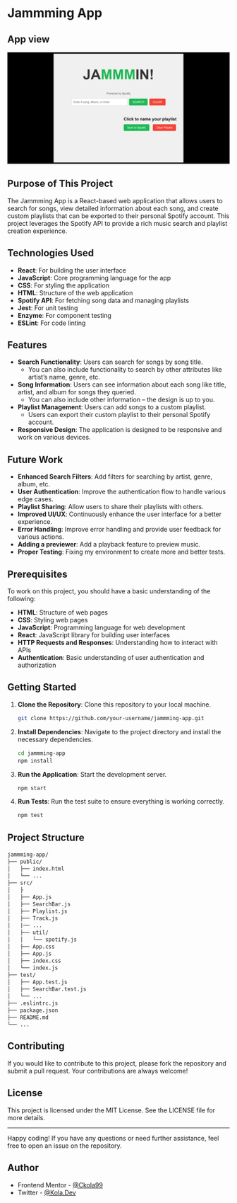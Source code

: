 # Jammming App

## App view

![](src\assets\screencapture-ckola99-github-io-2024-07-03-19_17_51.png)

## Purpose of This Project

The Jammming App is a React-based web application that allows users to search for songs, view detailed information about each song, and create custom playlists that can be exported to their personal Spotify account. This project leverages the Spotify API to provide a rich music search and playlist creation experience.

## Technologies Used

- **React**: For building the user interface
- **JavaScript**: Core programming language for the app
- **CSS**: For styling the application
- **HTML**: Structure of the web application
- **Spotify API**: For fetching song data and managing playlists
- **Jest**: For unit testing
- **Enzyme**: For component testing
- **ESLint**: For code linting

## Features

- **Search Functionality**: Users can search for songs by song title.
  - You can also include functionality to search by other attributes like artist’s name, genre, etc.
- **Song Information**: Users can see information about each song like title, artist, and album for songs they queried.
  - You can also include other information – the design is up to you.
- **Playlist Management**: Users can add songs to a custom playlist.
  - Users can export their custom playlist to their personal Spotify account.
- **Responsive Design**: The application is designed to be responsive and work on various devices.

## Future Work

- **Enhanced Search Filters**: Add filters for searching by artist, genre, album, etc.
- **User Authentication**: Improve the authentication flow to handle various edge cases.
- **Playlist Sharing**: Allow users to share their playlists with others.
- **Improved UI/UX**: Continuously enhance the user interface for a better experience.
- **Error Handling**: Improve error handling and provide user feedback for various actions.
- **Adding a previewer**: Add a playback feature to preview music.
- **Proper Testing**: Fixing my environment to create more and better tests.

## Prerequisites

To work on this project, you should have a basic understanding of the following:

- **HTML**: Structure of web pages
- **CSS**: Styling web pages
- **JavaScript**: Programming language for web development
- **React**: JavaScript library for building user interfaces
- **HTTP Requests and Responses**: Understanding how to interact with APIs
- **Authentication**: Basic understanding of user authentication and authorization

## Getting Started

1. **Clone the Repository**: Clone this repository to your local machine.
   ```sh
   git clone https://github.com/your-username/jammming-app.git
   ```
2. **Install Dependencies**: Navigate to the project directory and install the necessary dependencies.
   ```sh
   cd jammming-app
   npm install
   ```
3. **Run the Application**: Start the development server.
   ```sh
   npm start
   ```
4. **Run Tests**: Run the test suite to ensure everything is working correctly.
   ```sh
   npm test
   ```

## Project Structure

```
jammming-app/
├── public/
│   ├── index.html
│   └── ...
├── src/
│   ├
│   ├── App.js
│   ├── SearchBar.js
│   ├── Playlist.js
│   ├── Track.js
│   |── ...
│   ├── util/
│   │   └── spotify.js
│   ├── App.css
│   ├── App.js
│   ├── index.css
│   └── index.js
├── test/
│   ├── App.test.js
│   ├── SearchBar.test.js
│   └── ...
├── .eslintrc.js
├── package.json
├── README.md
└── ...
```


## Contributing

If you would like to contribute to this project, please fork the repository and submit a pull request. Your contributions are always welcome!

## License

This project is licensed under the MIT License. See the LICENSE file for more details.

---

Happy coding! If you have any questions or need further assistance, feel free to open an issue on the repository.


## Author

- Frontend Mentor - [@Ckola99](https://www.frontendmentor.io/profile/Ckola99)
- Twitter - [@Kola.Dev](https://www.twitter.com/kolaDev01)
